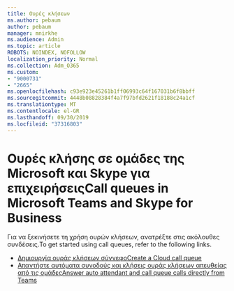```yaml
---
title: Ουρές κλήσεων
ms.author: pebaum
author: pebaum
manager: mnirkhe
ms.audience: Admin
ms.topic: article
ROBOTS: NOINDEX, NOFOLLOW
localization_priority: Normal
ms.collection: Adm_O365
ms.custom:
- "9000731"
- "2665"
ms.openlocfilehash: c93e923e45261b1ff06993c64f167031b6f8bbff
ms.sourcegitcommit: 4448b08828384f4a7f97bfd2621f18188c24a1cf
ms.translationtype: MT
ms.contentlocale: el-GR
ms.lasthandoff: 09/30/2019
ms.locfileid: "37316803"
---
```

# <a name="call-queues-in-microsoft-teams-and-skype-for-business"></a><span data-ttu-id="a5927-102">Ουρές κλήσης σε ομάδες της Microsoft και Skype για επιχειρήσεις</span><span class="sxs-lookup"><span data-stu-id="a5927-102">Call queues in Microsoft Teams and Skype for Business</span></span> 

<span data-ttu-id="a5927-103">Για να ξεκινήσετε τη χρήση ουρών κλήσεων, ανατρέξτε στις ακόλουθες συνδέσεις.</span><span class="sxs-lookup"><span data-stu-id="a5927-103">To get started using call queues, refer to the following links.</span></span>

- [<span data-ttu-id="a5927-104">Δημιουργία ουράς κλήσεων σύννεφο</span><span class="sxs-lookup"><span data-stu-id="a5927-104">Create a Cloud call queue</span></span>](https://docs.microsoft.com/microsoftteams/create-a-phone-system-call-queue)
- [<span data-ttu-id="a5927-105">Απαντήστε αυτόματα συνοδούς και κλήσεις ουράς κλήσεων απευθείας από τις ομάδες</span><span class="sxs-lookup"><span data-stu-id="a5927-105">Answer auto attendant and call queue calls directly from Teams</span></span>](https://docs.microsoft.com/microsoftteams/answer-auto-attendant-and-call-queue-calls)